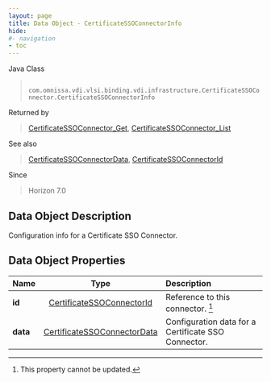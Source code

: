 ```yaml
---
layout: page
title: Data Object - CertificateSSOConnectorInfo
hide:
#- navigation
- toc
---
```






Java Class
> ` com.omnissa.vdi.vlsi.binding.vdi.infrastructure.CertificateSSOConnector.CertificateSSOConnectorInfo`

Returned by
> [CertificateSSOConnector_Get](vdi.infrastructure.CertificateSSOConnector.md#get), [CertificateSSOConnector_List](vdi.infrastructure.CertificateSSOConnector.md#list)

See also
> [CertificateSSOConnectorData](vdi.infrastructure.CertificateSSOConnector.CertificateSSOConnectorData.md), [CertificateSSOConnectorId](vdi.entity.CertificateSSOConnectorId.md)

Since
> Horizon 7.0


## Data Object Description

Configuration info for a Certificate SSO Connector.

## Data Object Properties

 Name | Type | Description
:---|:---:|:---
**id**| [CertificateSSOConnectorId](vdi.entity.CertificateSSOConnectorId.md)|  Reference to this connector. [^2]
**data**| [CertificateSSOConnectorData](vdi.infrastructure.CertificateSSOConnector.CertificateSSOConnectorData.md)|  Configuration data for a Certificate SSO Connector.


 


[^2]: This property cannot be updated.